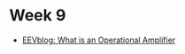 # Week 9

- [EEVblog: What is an Operational Amplifier](https://www.youtube.com/watch?v=7FYHt5XviKc)